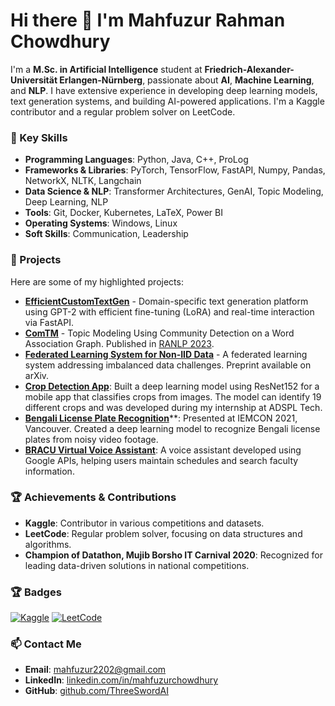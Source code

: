 # Hi there 👋 I'm Mahfuzur Rahman Chowdhury

I'm a **M.Sc. in Artificial Intelligence** student at **Friedrich-Alexander-Universität Erlangen-Nürnberg**, passionate about **AI**, **Machine Learning**, and **NLP**. I have extensive experience in developing deep learning models, text generation systems, and building AI-powered applications. I'm a Kaggle contributor and a regular problem solver on LeetCode.

### 🌟 Key Skills

- **Programming Languages**: Python, Java, C++, ProLog
- **Frameworks & Libraries**: PyTorch, TensorFlow, FastAPI, Numpy, Pandas, NetworkX, NLTK, Langchain
- **Data Science & NLP**: Transformer Architectures, GenAI, Topic Modeling, Deep Learning, NLP
- **Tools**: Git, Docker, Kubernetes, LaTeX, Power BI
- **Operating Systems**: Windows, Linux
- **Soft Skills**: Communication, Leadership

### 🌟 Projects

Here are some of my highlighted projects:

- [**EfficientCustomTextGen**](https://github.com/ThreeSwordAI/EfficientCustomTextGen) - Domain-specific text generation platform using GPT-2 with efficient fine-tuning (LoRA) and real-time interaction via FastAPI.
- [**ComTM**](https://github.com/ThreeSwordAI/ComTM) - Topic Modeling Using Community Detection on a Word Association Graph. Published in [RANLP 2023](https://aclanthology.org/2023.ranlp-1.98).
- [**Federated Learning System for Non-IID Data**](https://arxiv.org/abs/2311.10025) - A federated learning system addressing imbalanced data challenges. Preprint available on arXiv.
- [**Crop Detection App**](https://github.com/ThreeSwordAI/Crop-Detection-App): Built a deep learning model using ResNet152 for a mobile app that classifies crops from images. The model can identify 19 different crops and was developed during my internship at ADSPL Tech.
- [**Bengali License Plate Recognition**](https://ieeexplore.ieee.org/document/9623250)**: Presented at IEMCON 2021, Vancouver. Created a deep learning model to recognize Bengali license plates from noisy video footage.
- **[**BRACU Virtual Voice Assistant**](https://github.com/ThreeSwordAI/BRACU_VirtualVoiceAssistant)**: A voice assistant developed using Google APIs, helping users maintain schedules and search faculty information.

### 🏆 Achievements & Contributions

- **Kaggle**: Contributor in various competitions and datasets.
- **LeetCode**: Regular problem solver, focusing on data structures and algorithms.
- **Champion of Datathon, Mujib Borsho IT Carnival 2020**: Recognized for leading data-driven solutions in national competitions.

### 🏆 Badges

[![Kaggle](https://img.shields.io/badge/Kaggle-Contributor-blue?logo=kaggle&style=flat-square)](https://www.kaggle.com/mahfuzur)
[![LeetCode](https://img.shields.io/badge/LeetCode-Solver-orange?logo=leetcode&style=flat-square)](https://leetcode.com/u/sevenplusone/)

### 📫 Contact Me

- **Email**: mahfuzur2202@gmail.com
- **LinkedIn**: [linkedin.com/in/mahfuzurchowdhury](https://www.linkedin.com/in/mahfuzurchowdhury/)
- **GitHub**: [github.com/ThreeSwordAI](https://github.com/ThreeSwordAI)

